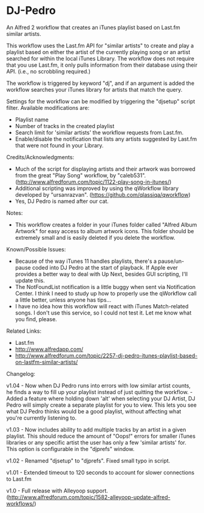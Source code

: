 DJ-Pedro
========

An Alfred 2 workflow that creates an iTunes playlist based on Last.fm similar artists.


This workflow uses the Last.fm API for "similar artists" to create and play a playlist based on either the artist of the currently playing song or an artist searched for within the local iTunes Library. The workflow does not require that you use Last.fm, it only pulls information from their database using their API. (i.e., no scrobbling required.)

The workflow is triggered by keyword "dj", and if an argument is added the workflow searches your iTunes library for artists that match the query.


Settings for the workflow can be modified by triggering the "djsetup" script filter. Available modifications are:
- Playlist name
- Number of tracks in the created playlist
- Search limit for 'similar artists' the workflow requests from Last.fm.
- Enable/disable the notification that lists any artists suggested by Last.fm that were not found in your Library.

Credits/Acknowledgments:
- Much of the script for displaying artists and their artwork was borrowed from the great "Play Song" workflow, by "caleb531". (http://www.alfredforum.com/topic/1122-play-song-in-itunes/)
- Additional scripting was improved by using the qWorkflow library developed by "ursanrazvan". (https://github.com/qlassiqa/qworkflow)
- Yes, DJ Pedro is named after our cat.

Notes:
- This workflow creates a folder in your iTunes folder called "Alfred Album Artwork" for easy access to album artwork icons. This folder should be extremely small and is easily deleted if you delete the workflow.

Known/Possible Issues:
- Because of the way iTunes 11 handles playlists, there's a pause/un-pause coded into DJ Pedro at the start of playback. If Apple ever provides a better way to deal with Up Next, besides GUI scripting, I'll update this.
- The NotFoundList notification is a little buggy when sent via Notification Center. I think I need to study up how to properly use the qWorkflow call a little better, unless anyone has tips...
- I have no idea how this workflow will react with iTunes Match-related songs. I don't use this service, so I could not test it. Let me know what you find, please.

Related Links:
- Last.fm
- http://www.alfredapp.com/
- http://www.alfredforum.com/topic/2257-dj-pedro-itunes-playlist-based-on-lastfm-similar-artists/


Changelog:

v1.04 - Now when DJ Pedro runs into errors with low similar artist counts, he finds a way to fill up your playlist instead of just quitting the workflow. 
	 - Added a feature where holding down 'alt' when selecting your DJ Artist, DJ Pedro will simply create a separate playlist for you to view. This lets you see what DJ Pedro thinks would be a good playlist, without affecting what you're currently listening to.

v1.03 - Now includes ability to add multiple tracks by an artist in a given playlist. This should reduce the amount of "Oops!" errors for smaller iTunes libraries or any specific artist the user has only a few 'similar artists' for. This option is configurable in the "djprefs" window.

v1.02 - Renamed "djsetup" to "djprefs". Fixed small typo in script.

v1.01 - Extended timeout to 120 seconds to account for slower connections to Last.fm

v1.0 - Full release with Alleyoop support. (http://www.alfredforum.com/topic/1582-alleyoop-update-alfred-workflows/)